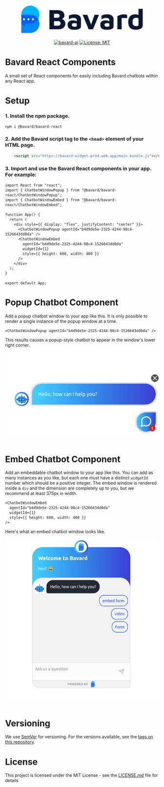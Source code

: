 <div align="center">
<img src="bavard.svg" alt="Bavard Logo" height="100"/>

[![bavard-ai](https://circleci.com/gh/bavard-ai/bavard-react.svg?style=svg&circle-token=8b2c8a300381745b12f110b1a673d3267699cfa1)](https://circleci.com/gh/bavard-ai/bavard-react)
[![License: MIT](https://img.shields.io/badge/License-MIT-yellow.svg)](https://opensource.org/licenses/MIT)

</div>

# Bavard React Components


A small set of React components for easily including Bavard chatbots within any React app.

# Setup 

### 1. Install the npm package.

```
npm i @bavard/bavard-react
```
### 2. Add the Bavard script tag to the `<head>` element of your HTML page.

```html
    <script src="https://bavard-widget-prod.web.app/main.bundle.js"></script>
```

### 3. Import and use the Bavard React components in your app. For example:
```tsx
import React from "react";
import { ChatbotWindowPopup } from "@bavard/bavard-react/ChatbotWindowPopup";
import { ChatbotWindowEmbed } from "@bavard/bavard-react/ChatbotWindowEmbed";

function App() {
  return (
    <div style={{ display: "flex", justifyContent: "center" }}>
      <ChatbotWindowPopup agentId="b4d9de5e-2325-4244-98c4-1526643dd0da" />
      <ChatbotWindowEmbed
        agentId="b4d9de5e-2325-4244-98c4-1526643dd0da"
        widgetId={1}
        style={{ height: 600, width: 400 }}
      />
    </div>
  );
}

export default App;
```

# Popup Chatbot Component
Add a popup chatbot window to your app like this. It is only possible to render a single instance of the popup window at a time.
```tsx
<ChatbotWindowPopup agentId="b4d9de5e-2325-4244-98c4-1526643dd0da" />
```
This results causes a popup-style chatbot to appear in the window's lower right corner.

<div align="center">
  <img src="popup.png" alt="Bavard Popup"/>
</div>
<br/>

# Embed Chatbot Component
Add an embeddable chatbot window to your app like this. You can add as many instances as you like, but each one must have a distinct `widgetId` number which should be a positive integer. The embed window is rendered inside a `div` and the dimension are completely up to you, but we recommend at least 375px in width.
```tsx
<ChatbotWindowEmbed
  agentId="b4d9de5e-2325-4244-98c4-1526643dd0da"
  widgetId={1}
  style={{ height: 600, width: 400 }}
/>
```
Here's what an embed chatbot window looks like.

<div align="center">
  <img src="embed.png" alt="Bavard Embed"/>
</div>
<br/>

# Versioning

We use [SemVer](http://semver.org/) for versioning. For the versions available, see the [tags on this repository](https://github.com/bavard-ai/bavard-react/tags). 

# License

This project is licensed under the MIT License - see the [LICENSE.md](https://github.com/bavard-ai/bavard-react/blob/main/LICENSE) file for details
